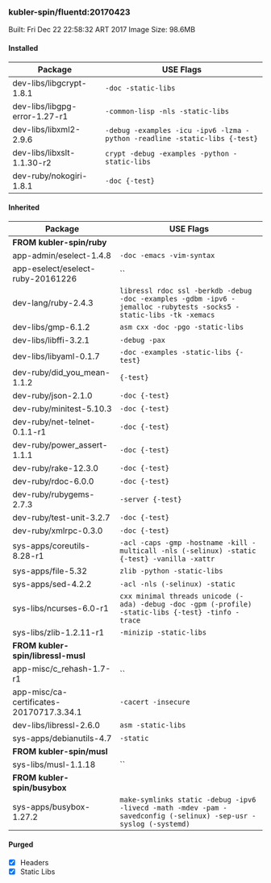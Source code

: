 ### kubler-spin/fluentd:20170423

Built: Fri Dec 22 22:58:32 ART 2017
Image Size: 98.6MB

#### Installed
Package | USE Flags
--------|----------
dev-libs/libgcrypt-1.8.1 | `-doc -static-libs`
dev-libs/libgpg-error-1.27-r1 | `-common-lisp -nls -static-libs`
dev-libs/libxml2-2.9.6 | `-debug -examples -icu -ipv6 -lzma -python -readline -static-libs {-test}`
dev-libs/libxslt-1.1.30-r2 | `crypt -debug -examples -python -static-libs`
dev-ruby/nokogiri-1.8.1 | `-doc {-test}`
#### Inherited
Package | USE Flags
--------|----------
**FROM kubler-spin/ruby** |
app-admin/eselect-1.4.8 | `-doc -emacs -vim-syntax`
app-eselect/eselect-ruby-20161226 | ``
dev-lang/ruby-2.4.3 | `libressl rdoc ssl -berkdb -debug -doc -examples -gdbm -ipv6 -jemalloc -rubytests -socks5 -static-libs -tk -xemacs`
dev-libs/gmp-6.1.2 | `asm cxx -doc -pgo -static-libs`
dev-libs/libffi-3.2.1 | `-debug -pax`
dev-libs/libyaml-0.1.7 | `-doc -examples -static-libs {-test}`
dev-ruby/did_you_mean-1.1.2 | `{-test}`
dev-ruby/json-2.1.0 | `-doc {-test}`
dev-ruby/minitest-5.10.3 | `-doc {-test}`
dev-ruby/net-telnet-0.1.1-r1 | `-doc {-test}`
dev-ruby/power_assert-1.1.1 | `-doc {-test}`
dev-ruby/rake-12.3.0 | `-doc {-test}`
dev-ruby/rdoc-6.0.0 | `-doc {-test}`
dev-ruby/rubygems-2.7.3 | `-server {-test}`
dev-ruby/test-unit-3.2.7 | `-doc {-test}`
dev-ruby/xmlrpc-0.3.0 | `-doc {-test}`
sys-apps/coreutils-8.28-r1 | `-acl -caps -gmp -hostname -kill -multicall -nls (-selinux) -static {-test} -vanilla -xattr`
sys-apps/file-5.32 | `zlib -python -static-libs`
sys-apps/sed-4.2.2 | `-acl -nls (-selinux) -static`
sys-libs/ncurses-6.0-r1 | `cxx minimal threads unicode (-ada) -debug -doc -gpm (-profile) -static-libs {-test} -tinfo -trace`
sys-libs/zlib-1.2.11-r1 | `-minizip -static-libs`
**FROM kubler-spin/libressl-musl** |
app-misc/c_rehash-1.7-r1 | ``
app-misc/ca-certificates-20170717.3.34.1 | `-cacert -insecure`
dev-libs/libressl-2.6.0 | `asm -static-libs`
sys-apps/debianutils-4.7 | `-static`
**FROM kubler-spin/musl** |
sys-libs/musl-1.1.18 | ``
**FROM kubler-spin/busybox** |
sys-apps/busybox-1.27.2 | `make-symlinks static -debug -ipv6 -livecd -math -mdev -pam -savedconfig (-selinux) -sep-usr -syslog (-systemd)`
#### Purged
- [x] Headers
- [x] Static Libs
